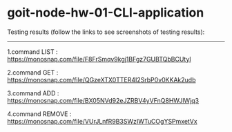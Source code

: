 # goit-node-hw-01-CLI-application

Testing results (follow the links to see screenshots of testing results):
__________________________________________________________________________________

  1.command LIST   :    https://monosnap.com/file/F8FrSmqv9kgj1BFgz7GUBTQbBCUtyl

  2.command GET    :    https://monosnap.com/file/QGzeXTX0TTER4I2SrbP0v0KKAk2udb

  3.command ADD    :    https://monosnap.com/file/BX05NVd92eJZRBV4yVFnQ8HWJlWjq3

  4.command REMOVE :    https://monosnap.com/file/VUrJLnfR9B3SWzIWTuCOgYSPmxetVx